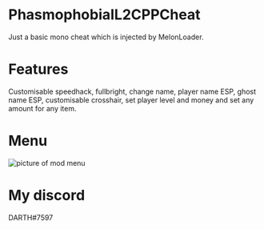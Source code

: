 # PhasmophobiaIL2CPPCheat
Just a basic mono cheat which is injected by MelonLoader. 

# Features
Customisable speedhack, fullbright, change name, player name ESP, ghost name ESP, customisable crosshair, set player level and money and set any amount for any item.

# Menu
![picture of mod menu](https://github.com/bensm1/PhasmophobiaIL2CPPCheat/blob/main/preview.PNG)

# My discord
DARTH#7597
